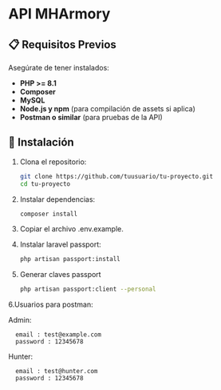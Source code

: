# API MHArmory

## 📋 Requisitos Previos

Asegúrate de tener instalados:

- **PHP >= 8.1**
- **Composer**
- **MySQL**
- **Node.js y npm** (para compilación de assets si aplica)
- **Postman o similar** (para pruebas de la API)

## 🚀 Instalación

1. Clona el repositorio:

   ```bash
   git clone https://github.com/tuusuario/tu-proyecto.git
   cd tu-proyecto
   ```
   
2. Instalar dependencias:

   ```bash
   composer install
   ```
3. Copiar el archivo .env.example.

4. Instalar laravel passport:
   ```bash
   php artisan passport:install
   ```
5. Generar claves passport
   ```bash
   php artisan passport:client --personal
   ```
6.Usuarios para postman:

   Admin:
   
      email : test@example.com
      password : 12345678
      
   Hunter:
   
      email : test@hunter.com
      password : 12345678
